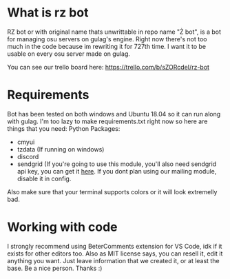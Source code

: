 # What is rz bot
RZ bot or with original name thats unwrittable in repo name "Ż bot", is a bot for managing osu servers on gulag's engine. Right now there's not too much in the code because im rewriting it for 727th time. I want it to be usable on every osu server made on gulag.

You can see our trello board here: https://trello.com/b/sZORcdeI/rz-bot

# Requirements
Bot has been tested on both windows and Ubuntu 18.04 so it can run along with gulag.
I'm too lazy to make requirements.txt right now so here are things that you need:
Python Packages:
- cmyui
- tzdata (If running on windows)
- discord
- sendgrid (If you're going to use this module, you'll also need sendgrid api key, you can get it [here](https://sendgrid.com). If you dont plan using our mailing module, disable it in config.

Also make sure that your terminal supports colors or it will look extremelly bad.

# Working with code
I strongly recommend using BeterComments extension for VS Code, idk if it exists for other editors too.
Also as MIT license says, you can resell it, edit it anything you want. Just leave information that we created it, or at least the base. Be a nice person. Thanks :)
